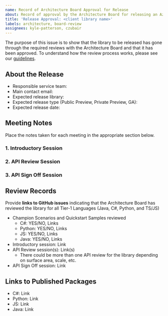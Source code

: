 ```yaml
---
name: Record of Architecture Board Approval for Release
about: Record of approval by the Architecture Board for releasing an Azure client library
title: 'Release Approval: <client library name>'
labels: architecture, board-review
assignees: kyle-patterson, czubair
---
```


The purpose of this issue is to show that the library to be released has gone through the required reviews with the Architecture Board and that it has been approved.
To understand how the review process works, please see our [guidelines](https://azure.github.io/azure-sdk/policies_reviewprocess.html).

## About the Release

* Responsible service team:
* Main contact email:
* Expected release library:
* Expected release type (Public Preview, Private Preview, GA):
* Expected release date:

## Meeting Notes
Place the notes taken for each meeting in the appropriate section below.
### 1. Introductory Session

### 2. API Review Session

### 3. API Sign Off Session


## Review Records

Provide **links to GitHub issues** indicating that the Architecture Board has reviewed the library for all Tier-1 Languages (Java, C#, Python, and TS/JS)

* Champion Scenarios and Quickstart Samples reviewed
    * C#: YES/NO, Links
    * Python: YES/NO, Links
    * JS: YES/NO, Links
    * Java: YES/NO, Links
* Introductory session: Link
* API Review session(s): Link(s)
    * There could be more than one API review for the library depending on surface area, scale, etc.
* API Sign Off session: Link


## Links to Published Packages
* C#: Link
* Python: Link
* JS: Link
* Java: Link
